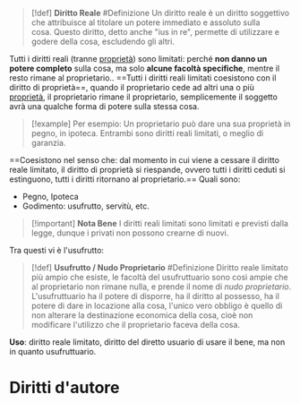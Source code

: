 
>[!def] **Diritto Reale** #Definizione 
>Un diritto reale è un diritto soggettivo che attribuisce al titolare un potere immediato e assoluto sulla cosa. Questo diritto, detto anche "ius in re", permette di utilizzare e godere della cosa, escludendo gli altri.

Tutti i diritti reali (tranne [proprietà](Proprietà%20e%20Possesso)) sono limitati: perché **non danno un potere completo** sulla cosa, ma solo **alcune facoltà specifiche**, mentre il resto rimane al proprietario..
==Tutti i diritti reali limitati coesistono con il diritto di proprietà==, quando il proprietario cede ad altri una o più [proprietà](Proprietà%20e%20Possesso), il proprietario rimane il proprietario, semplicemente il soggetto avrà una qualche forma di potere sulla stessa cosa.
>[!example] Per esempio:
Un proprietario può dare una sua proprietà in pegno, in ipoteca. Entrambi sono diritti reali limitati, o meglio di garanzia.

==Coesistono nel senso che: dal momento in cui viene a cessare il diritto reale limitato, il diritto di proprietà si riespande, ovvero tutti i diritti ceduti si estinguono, tutti i diritti ritornano al proprietario.==
Quali sono:
- Pegno, Ipoteca
- Godimento: usufrutto, servitù, etc.

>[!important] **Nota Bene**
> I diritti reali limitati sono limitati e previsti dalla legge, dunque i privati non possono crearne di nuovi.

Tra questi vi è l'usufrutto:
>[!def] **Usufrutto / Nudo Proprietario** #Definizione 
> Diritto reale limitato più ampio che esiste, le facoltà del usufruttuario sono così ampie che al proprietario non rimane nulla, e prende il nome di *nudo proprietario*.
> L'usufruttuario ha il potere di disporre, ha il diritto al possesso, ha il potere di dare in locazione alla cosa, l'unico vero obbligo è quello di non alterare la destinazione economica della cosa, cioè non modificare l'utilizzo che il proprietario faceva della cosa.

**Uso**: diritto reale limitato, diritto del diretto usuario di usare il bene, ma non in quanto usufruttuario.

# Diritti d'autore
